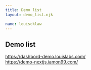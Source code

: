 ```yaml
---
title: Demo list
layout: demo_list.njk

name: louiscklaw
---
```


## Demo list

<div class="list-container">
<div class="list">
    <div>
        <a href="https://dashbord-demo.louislabs.com/"
            target="_blank" rel="noopener noreferrer"
            >
            https://dashbord-demo.louislabs.com/
        </a>
    </div>
    <div>
        <a href="https://demo-nextjs.iamon99.com/"
            target="_blank" rel="noopener noreferrer"
            >
            https://demo-nextjs.iamon99.com/
        </a>
    </div>
</div>
</div>

